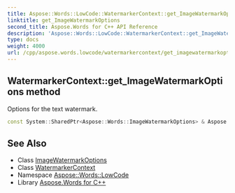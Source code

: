 ```yaml
---
title: Aspose::Words::LowCode::WatermarkerContext::get_ImageWatermarkOptions method
linktitle: get_ImageWatermarkOptions
second_title: Aspose.Words for C++ API Reference
description: 'Aspose::Words::LowCode::WatermarkerContext::get_ImageWatermarkOptions method. Options for the text watermark in C++.'
type: docs
weight: 4000
url: /cpp/aspose.words.lowcode/watermarkercontext/get_imagewatermarkoptions/
---
```

## WatermarkerContext::get_ImageWatermarkOptions method


Options for the text watermark.

```cpp
const System::SharedPtr<Aspose::Words::ImageWatermarkOptions> & Aspose::Words::LowCode::WatermarkerContext::get_ImageWatermarkOptions() const
```

## See Also

* Class [ImageWatermarkOptions](../../../aspose.words/imagewatermarkoptions/)
* Class [WatermarkerContext](../)
* Namespace [Aspose::Words::LowCode](../../)
* Library [Aspose.Words for C++](../../../)
